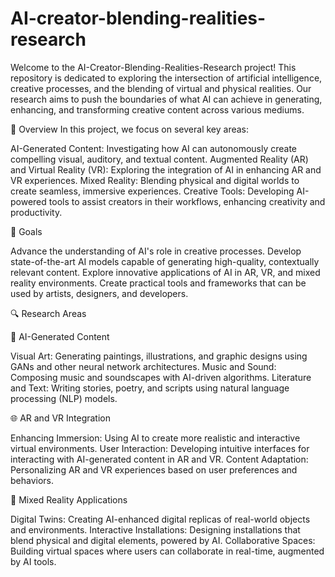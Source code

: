 # AI-creator-blending-realities-research

Welcome to the AI-Creator-Blending-Realities-Research project! This repository is dedicated to exploring the intersection of artificial intelligence, creative processes, and the blending of virtual and physical realities. Our research aims to push the boundaries of what AI can achieve in generating, enhancing, and transforming creative content across various mediums.

📝 Overview
In this project, we focus on several key areas:

AI-Generated Content: Investigating how AI can autonomously create compelling visual, auditory, and textual content.
Augmented Reality (AR) and Virtual Reality (VR): Exploring the integration of AI in enhancing AR and VR experiences.
Mixed Reality: Blending physical and digital worlds to create seamless, immersive experiences.
Creative Tools: Developing AI-powered tools to assist creators in their workflows, enhancing creativity and productivity.

🎯 Goals

Advance the understanding of AI's role in creative processes.
Develop state-of-the-art AI models capable of generating high-quality, contextually relevant content.
Explore innovative applications of AI in AR, VR, and mixed reality environments.
Create practical tools and frameworks that can be used by artists, designers, and developers.

🔍 Research Areas

🎨 AI-Generated Content

Visual Art: Generating paintings, illustrations, and graphic designs using GANs and other neural network architectures.
Music and Sound: Composing music and soundscapes with AI-driven algorithms.
Literature and Text: Writing stories, poetry, and scripts using natural language processing (NLP) models.


🌐 AR and VR Integration


Enhancing Immersion: Using AI to create more realistic and interactive virtual environments.
User Interaction: Developing intuitive interfaces for interacting with AI-generated content in AR and VR.
Content Adaptation: Personalizing AR and VR experiences based on user preferences and behaviors.


🧩 Mixed Reality Applications

Digital Twins: Creating AI-enhanced digital replicas of real-world objects and environments.
Interactive Installations: Designing installations that blend physical and digital elements, powered by AI.
Collaborative Spaces: Building virtual spaces where users can collaborate in real-time, augmented by AI tools.
